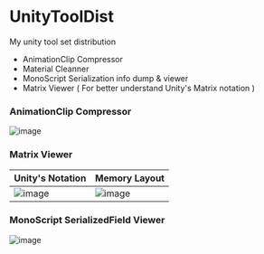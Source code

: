 # UnityToolDist
My unity tool set distribution
- AnimationClip Compressor
- Material Cleanner
- MonoScript Serialization info dump & viewer
- Matrix Viewer ( For better understand Unity's Matrix notation )

### AnimationClip Compressor
![image](https://github.com/lujian101/UnityToolDist/blob/master/ScreenShot/animationclip-compressor.png?raw=true)

### Matrix Viewer

Unity's Notation | Memory Layout
---|---
![image](https://github.com/lujian101/UnityToolDist/blob/master/ScreenShot/matrix-viewer.png?raw=true) | ![image](https://github.com/lujian101/UnityToolDist/blob/master/ScreenShot/matrix-viewer-memory.png?raw=true)


### MonoScript SerializedField Viewer
![image](https://github.com/lujian101/UnityToolDist/blob/master/ScreenShot/mono-script-viewer.png?raw=true)